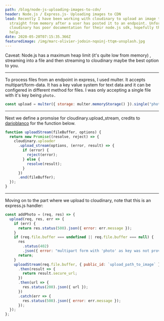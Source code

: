 ```yaml
---
path: /blog/node-js-uploading-images-to-cdn/
header: Node.js / Express.js- Uploading images to CDN
lead: Recently I have been working with cloudinary to upload an image to a CDN
  straight from memory after a user has posted it to an endpoint. Unfortunately
  cloudinary has poor documentation for their node.js sdk, hopefully this should
  help.
date: 2020-05-20T07:15:35.366Z
featuredimage: /img/marc-olivier-jodoin-nqoinj-ttqm-unsplash.jpg
---
```

Caveat: Node.js has a maximum heap limit (it's quite low from memory) , streaming into a file and then streaming to cloudinary maybe the best option to you.

<hr />

To process files from an endpoint in express, I used multer. It accepts multipart/form-data. It has a key value system for text data and it can be configered in different method for files. I was only accepting a single file with it's key being `photo.`

```javascript
const upload = multer({ storage: multer.memoryStorage() }).single("photo");
```

<hr />

Next we define a promsise for cloudinary.upload_stream, credits to[](https://github.com/darioblanco) [](https://github.com/darioblanco)[darioblanco](https://github.com/darioblanco) for the function below.

```javascript
function uploadStream(fileBuffer, options) {
  return new Promise((resolve, reject) => {
    cloudinary.uploader
      .upload_stream(options, (error, result) => {
        if (error) {
          reject(error);
        } else {
          resolve(result);
        }
      })
      .end(fileBuffer);
  });
}
```

<hr />

Moving on to the part where we upload to cloudinary, note that this is an express.js handler:

```javascript
const addPhoto = (req, res) => {
  upload(req, res, err => {
    if (err) {
      return res.status(500).json({ error: err.message });
    }
    if (req.file.buffer === undefined || req.file.buffer === null) {
      res
        .status(402)
        .json({ error: "multipart form with 'photo' as key was not provided" });
      return;
    }
    uploadStream(req.file.buffer, { public_id: `upload_path_to_image` })
      .then(result => {
        return result.secure_url;
      })
      .then(url => {
        res.status(200).json({ url });
      })
      .catch(err => {
        res.status(500).json({ error: err.message });
      });
  });
};
```
